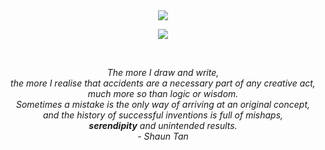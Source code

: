 <div align="center">
 
  <a href="https://github.com/anuraghazra/github-readme-stats">
  <img src="https://github-readme-stats.vercel.app/api?username=Junepluson&bg_color=00462A&title_color=f6f7f8&text_color=e6e6e6" />
  </a>

  <p herf="https://skillicons.dev">
    <img src="https://skillicons.dev/icons?i=js,html,css,aws,git,linux,mysql,nextjs,nodejs,c,vim,arduino,figmats&perline=6"/>
  </p>
  
  </br>
  
  <p>
    <em>
    The more I draw and write,</br>   
    the more I realise that accidents are a necessary part of any creative act,</br>  
    much more so than logic or wisdom.</br>   
    Sometimes a mistake is the only way of arriving at an original concept,</br>  
    and the history of successful inventions is full of mishaps,</br>  
    <strong>serendipity</strong> and unintended results.</br>  
    - Shaun Tan
    </em>
  </p>
</div>
